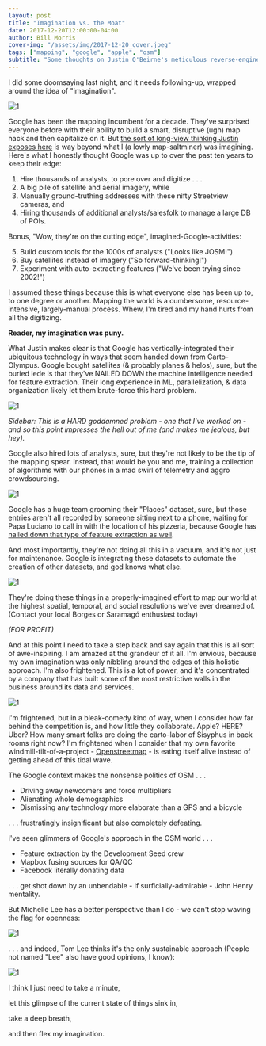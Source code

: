```yaml
---
layout: post
title: "Imagination vs. the Moat"
date: 2017-12-20T12:00:00-04:00
author: Bill Morris
cover-img: "/assets/img/2017-12-20_cover.jpeg"
tags: ["mapping", "google", "apple", "osm"]
subtitle: "Some thoughts on Justin O'Beirne's meticulous reverse-engineering of Google's geodata infrastructure"
---
```


I did some doomsaying last night, and it needs following-up, wrapped around the idea of "imagination". 

![1](/shoals/assets/img/2017-12-20_1.png)

Google has been the mapping incumbent for a decade. They've surprised everyone before with their ability to build a smart, disruptive (ugh) map hack and then capitalize on it. But [the sort of long-view thinking Justin exposes here](https://www.justinobeirne.com/google-maps-moat) is way beyond what I (a lowly map-saltminer) was imagining. Here's what I honestly thought Google was up to over the past ten years to keep their edge:

1. Hire thousands of analysts, to pore over and digitize . . .
2. A big pile of satellite and aerial imagery, while
3. Manually ground-truthing addresses with these nifty Streetview cameras, and
4. Hiring thousands of additional analysts/salesfolk to manage a large DB of POIs.

Bonus, "Wow, they're on the cutting edge", imagined-Google-activities:

5. Build custom tools for the 1000s of analysts ("Looks like JOSM!")
6. Buy satellites instead of imagery ("So forward-thinking!")
7. Experiment with auto-extracting features ("We've been trying since 2002!")

I assumed these things because this is what everyone else has been up to, to one degree or another. Mapping the world is a cumbersome, resource-intensive, largely-manual process. Whew, I'm tired and my hand hurts from all the digitizing.

__Reader, my imagination was puny.__

What Justin makes clear is that Google has vertically-integrated their ubiquitous technology in ways that seem handed down from Carto-Olympus. Google bought satellites (& probably planes & helos), sure, but the buried lede is that they've NAILED DOWN the machine intelligence needed for feature extraction. Their long experience in ML, parallelization, & data organization likely let them brute-force this hard problem.

![1](/shoals/assets/img/2017-12-20_2.jpeg)

_Sidebar: This is a HARD goddamned problem - one that I've worked on - and so this point impresses the hell out of me (and makes me jealous, but hey)._

Google also hired lots of analysts, sure, but they're not likely to be the tip of the mapping spear. Instead, that would be you and me, training a collection of algorithms with our phones in a mad swirl of telemetry and aggro crowdsourcing.

![1](/shoals/assets/img/2017-12-20_3.jpeg)

Google has a huge team grooming their "Places" dataset, sure, but those entries aren't all recorded by someone sitting next to a phone, waiting for Papa Luciano to call in with the location of his pizzeria, because Google has [nailed down that type of feature extraction as well](https://blog.research.google/2017/05/updating-google-maps-with-deep-learning.html).

And most importantly, they're not doing all this in a vacuum, and it's not just for maintenance. Google is integrating these datasets to automate the creation of other datasets, and god knows what else.

![1](/shoals/assets/img/2017-12-20_4.jpeg)

They're doing these things in a properly-imagined effort to map our world at the highest spatial, temporal, and social resolutions we've ever dreamed of. (Contact your local Borges or Saramagó enthusiast today)

_(FOR PROFIT)_

And at this point I need to take a step back and say again that this is all sort of awe-inspiring. I am amazed at the grandeur of it all. I'm envious, because my own imagination was only nibbling around the edges of this holistic approach. I'm also frightened. This is a lot of power, and it's concentrated by a company that has built some of the most restrictive walls in the business around its data and services.

![1](/shoals/assets/img/2017-12-20_5.jpeg)

I'm frightened, but in a bleak-comedy kind of way, when I consider how far behind the competition is, and how little they collaborate. Apple? HERE? Uber? How many smart folks are doing the carto-labor of Sisyphus in back rooms right now? I'm frightened when I consider that my own favorite windmill-tilt-of-a-project - [Openstreetmap](https://www.openstreetmap.org/) - is eating itself alive instead of getting ahead of this tidal wave.

The Google context makes the nonsense politics of OSM . . .

- Driving away newcomers and force multipliers
- Alienating whole demographics
- Dismissing any technology more elaborate than a GPS and a bicycle

. . . frustratingly insignificant but also completely defeating.

I've seen glimmers of Google's approach in the OSM world . . .

- Feature extraction by the Development Seed crew
- Mapbox fusing sources for QA/QC
- Facebook literally donating data

. . . get shot down by an unbendable - if surficially-admirable - John Henry mentality.

But Michelle Lee has a better perspective than I do - we can't stop waving the flag for openness:

![1](/shoals/assets/img/2017-12-20_6.jpeg)

. . . and indeed, Tom Lee thinks it's the only sustainable approach (People not named "Lee" also have good opinions, I know):

![1](/shoals/assets/img/2017-12-20_7.jpeg)

I think I just need to take a minute, 

let this glimpse of the current state of things sink in, 

take a deep breath, 

and then flex my imagination.


